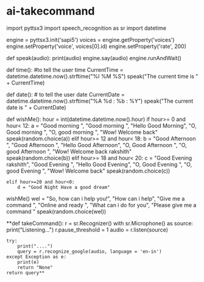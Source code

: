 # ai-takecommand
import pyttsx3
import speech_recognition as sr
import datetime

engine = pyttsx3.init('sapi5')
voices = engine.getProperty('voices')
engine.setProperty('voice', voices[0].id)
engine.setProperty('rate', 200)


def speak(audio):
    print(audio)
    engine.say(audio)
    engine.runAndWait()

def time(): #to tell the user time
    CurrentTime = datetime.datetime.now().strftime("%I %M %S")
    speak("The current time is " + CurrentTime)
    
def date(): # to tell the user date 
    CurrentDate = datetime.datetime.now().strftime("%A %d : %b : %Y")
    speak("The current date is " + CurrentDate)

def wishMe():
    hour = int(datetime.datetime.now().hour)
    if hour>= 0 and hour< 12:
        a = "Good morning ", "Good morning ", "Hello  Good Morning", "O, Good morning ", "O, good morning ", "Wow! Welcome back"
        speak(random.choice(a))
    elif hour>= 12 and hour< 18:
        b = "Good Afternoon ", "Good Afternoon ", "Hello  Good Afternoon", "O, Good Afternoon ", "O, good Afternoon ", "Wow! Welcome back rakshith"   
        speak(random.choice(b))
    elif hour>= 18 and hour< 20:
        c = "Good Evening rakshith", "Good Evening ", "Hello  Good Evening", "O, Good Evening ", "O, good Evening ", "Wow! Welcome back"
        speak(random.choice(c))

    elif hour>=20 and hour<0:
        d = "Good Night Have a good dream"

wishMe()
wel = "So, how can i help you!", "How can i help", "Give me a command ", "Online and ready ", "What can i do for you", "Please give me a command "
speak(random.choice(wel)) 



**def takeCommand():
    r = sr.Recognizer()
    with sr.Microphone() as source:
         print("Listening...")
         r.pause_threshold = 1
         audio = r.listen(source)

    try:
        print("....")
        query = r.recognize_google(audio, language = 'en-in')
    except Exception as e:
        print(e)
        return "None"
    return query**
